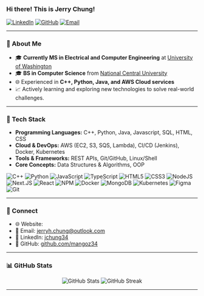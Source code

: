 ### Hi there! This is Jerry Chung!

[![LinkedIn](https://img.shields.io/badge/LinkedIn-0077B5?style=flat&logo=linkedin&logoColor=white)](https://www.linkedin.com/in/jchung502)
[![GitHub](https://img.shields.io/badge/GitHub-181717?style=flat&logo=github&logoColor=white)](https://github.com/mangoz39)
[![Email](https://img.shields.io/badge/Email-jerryh.chung@outlook.com-red)](mailto:jerryh.chung@outlook.com)

---

### 🚀 About Me

- 🎓 **Currently MS in Electrical and Computer Engineering** at [University of Washington](https://www.washington.edu/)
- 🎓 **BS in Computer Science** from [National Central University](https://www.ncu.edu.tw/)
- 🌐 Experienced in **C++, Python, Java, and AWS Cloud services**
- 📈 Actively learning and exploring new technologies to solve real-world challenges.

---

### 🔧 Tech Stack

- **Programming Languages:** C++, Python, Java, Javascript, SQL, HTML, CSS
- **Cloud & DevOps:** AWS (EC2, S3, SQS, Lambda), CI/CD (Jenkins), Docker, Kubernetes
- **Tools & Frameworks:** REST APIs, Git/GitHub, Linux/Shell
- **Core Concepts:** Data Structures & Algorithms, OOP

![C++](https://img.shields.io/badge/C++-D0D0D0?style=for-the-badge&logo=cplusplus&logoColor=0066CC) ![Python](https://img.shields.io/badge/python-grey?style=for-the-badge&logo=python&logoColor=f5f5f5) ![JavaScript](https://img.shields.io/badge/javascript-%23323330.svg?style=for-the-badge&logo=javascript&logoColor=%23F7DF1E) ![TypeScript](https://img.shields.io/badge/typescript-%23007ACC.svg?style=for-the-badge&logo=typescript&logoColor=white) ![HTML5](https://img.shields.io/badge/html5-%23E34F26.svg?style=for-the-badge&logo=html5&logoColor=white) ![CSS3](https://img.shields.io/badge/css3-%231572B6.svg?style=for-the-badge&logo=css3&logoColor=white) ![NodeJS](https://img.shields.io/badge/node.js-6DA55F?style=for-the-badge&logo=node.js&logoColor=white) ![Next.JS](https://img.shields.io/badge/Next.JS-black?style=for-the-badge&logo=next.js&logoColor=white) ![React](https://img.shields.io/badge/react-%2320232a.svg?style=for-the-badge&logo=react&logoColor=%2361DAFB) ![NPM](https://img.shields.io/badge/NPM-%23CB3837.svg?style=for-the-badge&logo=npm&logoColor=white) ![Docker](https://img.shields.io/badge/docker-ACD6FF?style=for-the-badge&logo=docker&logoColor=black) ![MongoDB](https://img.shields.io/badge/MongoDB-%234ea94b.svg?style=for-the-badge&logo=mongodb&logoColor=white) ![Kubernetes](https://img.shields.io/badge/kubernetes-46A3FF?style=for-the-badge&logo=kubernetes&logoColor=black) ![Figma](https://img.shields.io/badge/figma-%23F24E1E.svg?style=for-the-badge&logo=figma&logoColor=white) ![Git](https://img.shields.io/badge/Git-181717?style=for-the-badge&logo=github&logoColor=white)

---

### 🤝 Connect

- 🌐 Website: 
- 📧 Email: [jerryh.chung@outlook.com](mailto:jerryh.chung@outlook.com)
- 💼 LinkedIn: [jchung34](https://www.linkedin.com/in/jchung34)
- 🔗 GitHub: [github.com/mangoz34](https://github.com/mangoz34)

---
<!--

### 📂 Projects

#### Resource Certification (Java)
- Developed
- **Tech Stack:** 

#### Instagram Automation (Python)
- Automat
- **Tech Stack:** 

#### Miscellaneous Projects
- Created
- **Tech Stack:** 
-->

### 📊 GitHub Stats

<p align="center">
  <img src="https://github-readme-stats.vercel.app/api?username=mangoz39&show_icons=true&theme=radical" alt="GitHub Stats"/>
  <img src="https://github-readme-activity-graph.vercel.app/graph?username=mangoz39&theme=radical" alt="GitHub Streak"/>
</p>

---
